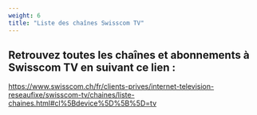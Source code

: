 ```yaml
---
weight: 6
title: "Liste des chaînes Swisscom TV"
---
```

Retrouvez toutes les chaînes et abonnements à Swisscom TV en suivant ce lien :
---
<https://www.swisscom.ch/fr/clients-prives/internet-television-reseaufixe/swisscom-tv/chaines/liste-chaines.html#cl%5Bdevice%5D%5B%5D=tv>
